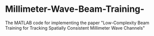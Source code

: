 # Millimeter-Wave-Beam-Training-
The MATLAB code for implementing the paper "Low-Complexity Beam Training for Tracking Spatially Consistent Millimeter Wave Channels"
